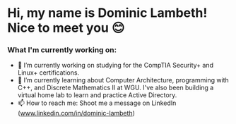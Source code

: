 # Hi, my name is Dominic Lambeth! Nice to meet you 😊

### What I'm currently working on:

- 🔭 I’m currently working on studying for the CompTIA Security+ and Linux+ certifications.
- 🌱 I’m currently learning about Computer Architecture, programming with C++, and Discrete Mathematics II at WGU. I've also been building a virtual home lab to learn and practice Active Directory.
- 📫 How to reach me: Shoot me a message on LinkedIn (www.linkedin.com/in/dominic-lambeth)
